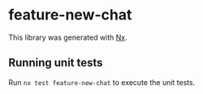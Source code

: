 # feature-new-chat

This library was generated with [Nx](https://nx.dev).

## Running unit tests

Run `nx test feature-new-chat` to execute the unit tests.
